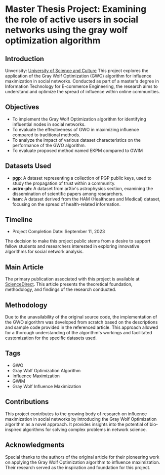 # Master Thesis Project: Examining the role of active users in social networks using the gray wolf optimization algorithm

## Introduction
Unverisity: [University of Science and Culture](https://usc.ac.ir/)
This project explores the application of the Gray Wolf Optimization (GWO) algorithm for influence maximization in social networks. Conducted as part of a master's degree in Information Technology for E-commerce Engineering, the research aims to understand and optimize the spread of influence within online communities.

## Objectives

- To implement the Gray Wolf Optimization algorithm for identifying influential nodes in social networks.
- To evaluate the effectiveness of GWO in maximizing influence compared to traditional methods.
- To analyze the impact of various dataset characteristics on the performance of the GWO algorithm.
- To evaluate proposed method named EKPM compared to GWIM

## Datasets Used

- **pgp**: A dataset representing a collection of PGP public keys, used to study the propagation of trust within a community.
- **astro-ph**: A dataset from arXiv's astrophysics section, examining the dissemination of scientific papers among researchers.
- **ham**: A dataset derived from the HAM (Healthcare and Medical) dataset, focusing on the spread of health-related information.

## Timeline

- Project Completion Date: September 11, 2023

The decision to make this project public stems from a desire to support fellow students and researchers interested in exploring innovative algorithms for social network analysis.

## Main Article

The primary publication associated with this project is available at [ScienceDirect](https://www.sciencedirect.com/science/article/abs/pii/S095741741930689X?via%3Dihub). This article presents the theoretical foundation, methodology, and findings of the research conducted.

## Methodology

Due to the unavailability of the original source code, the implementation of the GWO algorithm was developed from scratch based on the descriptions and sample code provided in the referenced article. This approach allowed for a thorough understanding of the algorithm's workings and facilitated customization for the specific datasets used.

## Tags

- GWO
- Gray Wolf Optimization Algorithm
- Influence Maximization
- GWIM
- Gray Wolf Influence Maximization

## Contributions

This project contributes to the growing body of research on influence maximization in social networks by introducing the Gray Wolf Optimization algorithm as a novel approach. It provides insights into the potential of bio-inspired algorithms for solving complex problems in network science.

## Acknowledgments

Special thanks to the authors of the original article for their pioneering work on applying the Gray Wolf Optimization algorithm to influence maximization. Their research served as the inspiration and foundation for this project.
